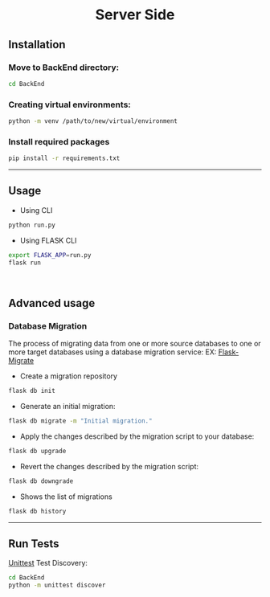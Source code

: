 <h1 align="center">Server Side</h1>


<!-- <h3 align="center">
    <a href="https://huggingface.co/"><img style="float: middle; padding: 10px 10px 10px 10px;" width="60" height="55" src="./images/hf_logo.png" /></a>
</h3> -->


## Installation
### Move to BackEnd directory:

```bash
cd BackEnd
```
### Creating virtual environments:
```bash
python -m venv /path/to/new/virtual/environment
```

### Install required packages
```bash
pip install -r requirements.txt
```

<hr>

## Usage

* Using CLI

```bash
python run.py
```
* Using FLASK CLI

```bash
export FLASK_APP=run.py
flask run
```
<br>

## Advanced usage

### Database Migration

The process of migrating data from one or more source databases to one or more target databases using a database migration service:
EX: [Flask-Migrate](https://flask-migrate.readthedocs.io/en/latest/)

* Create a migration repository

````bash
flask db init
````

* Generate an initial migration:

````bash
flask db migrate -m "Initial migration."
````

* Apply the changes described by the migration script to your database:

````bash
flask db upgrade
````

* Revert the changes described by the migration script:
 
````bash
flask db downgrade
````

* Shows the list of migrations

```bash
flask db history
```
<hr>

## Run Tests

[Unittest](https://docs.python.org/3/library/unittest.html) Test Discovery:

```bash
cd BackEnd
python -m unittest discover
```



